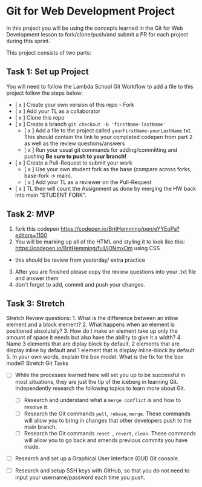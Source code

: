 # Git for Web Development Project
In this project you will be using the concepts learned in the Git for Web Development lesson to fork/clone/push/and submit a PR for each project during this sprint.

This project consists of two parts:

## Task 1: Set up Project
You will need to follow the Lambda School Git Workflow to add a file to this project follow the steps below:

- [ x ] Create your own version of this repo - Fork
- [ x ] Add your TL as a collaborator
- [ x ] Clone this repo
- [ x ] Create a branch `git checkout -b 'firstName-lastName'`
  - [ x ] Add a file to the project called `yourFirstName-yourLastName`.txt. This should contain the link to your completed codepen from part 2 as well as the review questions/answers
  - [ x ] Run your usual git commands for adding/committing and pushing **Be sure to push to your branch!**
- [ x ] Create a Pull-Request to submit your work
  - [ x ] Use your own student fork as the base (compare across forks, base-fork -> main).
  - [ x ] Add your TL as a reviewer on the Pull-Request
- [ x ] TL then will count the Assignment as done by merging the HW back into main "STUDENT FORK".

## Task 2: MVP
1. fork this codepen https://codepen.io/BritHemming/pen/eYYEoPa?editors=1100
2. You will be marking up all of the HTML and styling it to look like this: https://codepen.io/BritHemming/full/jONmxOm using CSS
* this should be review from yesterday/ extra practice
3. After you are finished please copy the review questions into your .txt file and answer them
4. don't forget to add, commit and push your changes.


## Task 3: Stretch
Stretch Review questions: 
    1. What is the difference between an inline element and a block element?
    2. What happens when an element is positioned absolutely? 
    3. How do I make an element take up only the amount of space it needs but also have the ability to give it a width? 
    4. Name 3 elements that are diplay block by default, 2 elements that are display inline by default and 1 element that is display inline-block by default
    5. In your own words, explain the box model. What is the fix for the box model? 
Stretch Git Tasks
- [ ] While the processes learned here will set you up to be successful in most situations, they are just the tip of the iceberg in learning Git. Independently research the following topics to learn more about Git.
  - [ ] Research and understand what a `merge conflict` is and how to resolve it.
  - [ ] Research the Git commands `pull`, `rebase`, `merge`. These commands will allow you to bring in changes that other developers push to the main branch.
  - [ ] Research the Git commands `reset `, `revert`, `clean`. These commands will allow you to go back and amends previous commits you have made.

- [ ] Research and set up a Graphical User Interface (GUI) Git console. 

- [ ] Research and setup SSH keys with GitHub, so that you do not need to input your username/password each time you push. 


